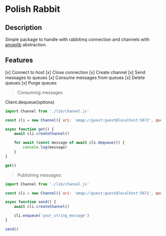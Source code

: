 # Polish Rabbit
## Description
Simple package to handle with rabbitmq connection and channels with [amqplib](https://www.npmjs.com/package/amqplib) abstraction.

## Features

[x] Connect to host
[x] Close connection
[x] Create channel
[x] Send messages to queues
[x] Consume messages from queues
[x] Delete queues
[x] Purge queues

> Consuming messages

Client.dequeue(options)

```js
import Channel from './lib/channel.js'

const cli = new Channel({ uri: 'amqp://guest:guest@localhost:5672', queue: 'your_queue' })

async function get() {
    await cli.createChannel()

    for await (const message of await cli.dequeue()) {
        console.log(message)
    }
}

get()
```

> Publishing messages:

```js
import Channel from './lib/channel.js'

const cli = new Channel({ uri: 'amqp://guest:guest@localhost:5672', queue: 'your_queue' })

async function send() {
    await cli.createChannel()

    cli.enqueue('your_string_message')
}

send()
```
